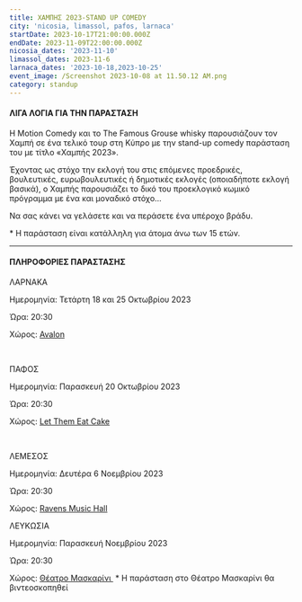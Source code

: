 ```yaml
---
title: ΧΑΜΠΗΣ 2023-STAND UP COMEDY
city: 'nicosia, limassol, pafos, larnaca'
startDate: 2023-10-17T21:00:00.000Z
endDate: 2023-11-09T22:00:00.000Z
nicosia_dates: '2023-11-10'
limassol_dates: 2023-11-6
larnaca_dates: '2023-10-18,2023-10-25'
event_image: /Screenshot 2023-10-08 at 11.50.12 AM.png
category: standup
---
```


#### ΛΙΓΑ ΛΟΓΙΑ ΓΙΑ ΤΗΝ ΠΑΡΑΣΤΑΣΗ

Η Motion Comedy και το The Famous Grouse whisky παρουσιάζουν τον Χαμπή σε ένα τελικό τουρ στη Κύπρο με την stand-up comedy παράσταση του με τίτλο «Χαμπής 2023».

Έχοντας ως στόχο την εκλογή του στις επόμενες προεδρικές, βουλευτικές, ευρωβουλευτικές ή δημοτικές εκλογές (οποιαδήποτε εκλογή βασικά), ο Χαμπής παρουσιάζει το δικό του προεκλογικό κωμικό πρόγραμμα με ένα και μοναδικό στόχο…

Να σας κάνει να γελάσετε και να περάσετε ένα υπέροχο βράδυ.

\* Η παράσταση είναι κατάλληλη για άτομα άνω των 15 ετών.

***

#### ΠΛΗΡΟΦΟΡΙΕΣ ΠΑΡΑΣΤΑΣΗΣ

ΛΑΡΝΑΚΑ

Ημερομηνία: Τετάρτη 18 και 25 Οκτωβρίου 2023

Ώρα: 20:30

Χώρος: [Avalon](https://www.google.com/maps/place/Avalon+Live/@34.9120134,33.6342763,17z/data=!3m1!4b1!4m6!3m5!1s0x14e082a31f21b51b:0xd5e6b1049a2809b9!8m2!3d34.912009!4d33.6368512!16s%2Fg%2F11c514fj6z?entry=ttu)

​

ΠΑΦΟΣ

Ημερομηνία: Παρασκευή 20 Οκτωβρίου 2023

Ώρα: 20:30

Χώρος: [Let Them Eat Cake](https://www.google.com/maps/place/Let+Them+Eat+Cake/@34.7734618,32.4187041,17z/data=!3m1!4b1!4m6!3m5!1s0x14e706f3759cb63d:0x30cbb92fe2494b1b!8m2!3d34.7734574!4d32.421279!16s%2Fg%2F11c2kk9l7q?entry=ttu)

 

ΛΕΜΕΣΟΣ

Ημερομηνία: Δευτέρα 6 Νοεμβρίου 2023

Ώρα: 20:30

Χώρος:  [Ravens Music Hall](https://www.google.com/maps/place/Ravens+Music+Hall/@34.674914,33.0407646,17z/data=!3m1!4b1!4m6!3m5!1s0x14e733031361b6b7:0x4e9b0f40be781e08!8m2!3d34.6749096!4d33.0433395!16s%2Fg%2F11b5qw8dgn?entry=ttu)

ΛΕΥΚΩΣΙΑ

Ημερομηνία: Παρασκευή Νοεμβρίου 2023

Ώρα: 20:30

Χώρος:  [Θέατρο Μασκαρίνι ](https://www.google.com/maps/place/%CE%98%CE%AD%CE%B1%CF%84%CF%81%CE%BF+%CE%9C%CE%B1%CF%83%CE%BA%CE%B1%CF%81%CE%AF%CE%BD%CE%B9/@35.118677,33.3761871,17z/data=!3m1!4b1!4m6!3m5!1s0x14de190879b8036b:0xa61c1fbebbf53da8!8m2!3d35.1186726!4d33.378762!16s%2Fg%2F11jy3pmbk5?entry=ttu)
\* Η παράσταση στο Θέατρο Μασκαρίνι θα βιντεοσκοπηθεί
